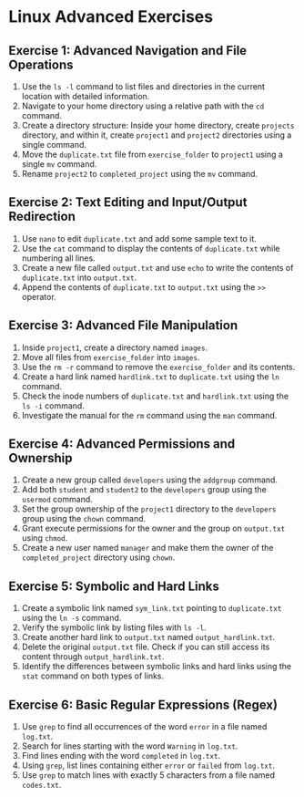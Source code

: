 # Linux Advanced Exercises

## Exercise 1: Advanced Navigation and File Operations
1. Use the `ls -l` command to list files and directories in the current location with detailed information.
2. Navigate to your home directory using a relative path with the `cd` command.
3. Create a directory structure: Inside your home directory, create `projects` directory, and within it, create `project1` and `project2` directories using a single command.
4. Move the `duplicate.txt` file from `exercise_folder` to `project1` using a single `mv` command.
5. Rename `project2` to `completed_project` using the `mv` command.

## Exercise 2: Text Editing and Input/Output Redirection
1. Use `nano` to edit `duplicate.txt` and add some sample text to it.
2. Use the `cat` command to display the contents of `duplicate.txt` while numbering all lines.
3. Create a new file called `output.txt` and use `echo` to write the contents of `duplicate.txt` into `output.txt`.
4. Append the contents of `duplicate.txt` to `output.txt` using the `>>` operator.

## Exercise 3: Advanced File Manipulation
1. Inside `project1`, create a directory named `images`.
2. Move all files from `exercise_folder` into `images`.
3. Use the `rm -r` command to remove the `exercise_folder` and its contents.
4. Create a hard link named `hardlink.txt` to `duplicate.txt` using the `ln` command.
5. Check the inode numbers of `duplicate.txt` and `hardlink.txt` using the `ls -i` command.
6. Investigate the manual for the `rm` command using the `man` command.

## Exercise 4: Advanced Permissions and Ownership
1. Create a new group called `developers` using the `addgroup` command.
2. Add both `student` and `student2` to the `developers` group using the `usermod` command.
3. Set the group ownership of the `project1` directory to the `developers` group using the `chown` command.
4. Grant execute permissions for the owner and the group on `output.txt` using `chmod`.
5. Create a new user named `manager` and make them the owner of the `completed_project` directory using `chown`.

## Exercise 5: Symbolic and Hard Links
1. Create a symbolic link named `sym_link.txt` pointing to `duplicate.txt` using the `ln -s` command.
2. Verify the symbolic link by listing files with `ls -l`.
3. Create another hard link to `output.txt` named `output_hardlink.txt`.
4. Delete the original `output.txt` file. Check if you can still access its content through `output_hardlink.txt`.
5. Identify the differences between symbolic links and hard links using the `stat` command on both types of links.

## Exercise 6: Basic Regular Expressions (Regex)
1. Use `grep` to find all occurrences of the word `error` in a file named `log.txt`.
2. Search for lines starting with the word `Warning` in `log.txt`.
3. Find lines ending with the word `completed` in `log.txt`.
4. Using `grep`, list lines containing either `error` or `failed` from `log.txt`.
5. Use `grep` to match lines with exactly 5 characters from a file named `codes.txt`.
